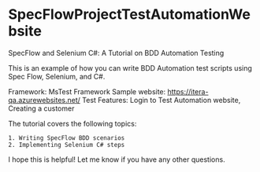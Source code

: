 # SpecFlowProjectTestAutomationWebsite

SpecFlow and Selenium C#: A Tutorial on BDD Automation Testing

This is an example of how you can write BDD Automation test scripts using Spec Flow, Selenium, and C#.

Framework: MsTest Framework
Sample website: https://itera-qa.azurewebsites.net/
Test Features: Login to Test Automation website, Creating a customer

 The tutorial covers the following topics:

	1. Writing SpecFlow BDD scenarios
	2. Implementing Selenium C# steps

I hope this is helpful! Let me know if you have any other questions. 
